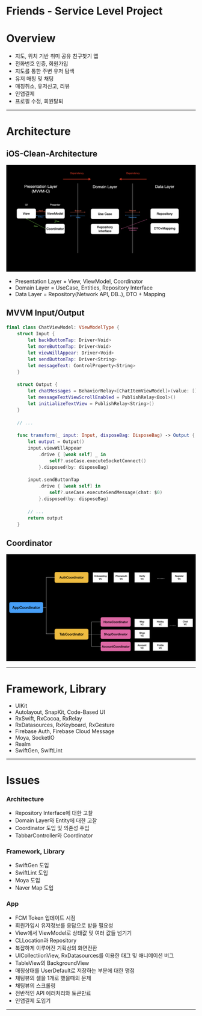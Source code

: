 # Friends - Service Level Project

# Overview

- 지도, 위치 기반 취미 공유 친구찾기 앱
- 전화번호 인증, 회원가입
- 지도를 통한 주변 유저 탐색
- 유저 매칭 및 채팅
- 매칭취소, 유저신고, 리뷰
- 인앱결제
- 프로필 수정, 회원탈퇴

---

# Architecture
## iOS-Clean-Architecture

<div align = "center">        
    <img src = "./ProjectInformation/Images/architecture.png">
</div>

- Presentation Layer = View, ViewModel, Coordinator
- Domain Layer = UseCase, Entities, Repository Interface
- Data Layer = Repository(Network API, DB..), DTO + Mapping

## MVVM Input/Output
```swift
final class ChatViewModel: ViewModelType {
    struct Input {
        let backButtonTap: Driver<Void>
        let moreButtonTap: Driver<Void>        
        let viewWillAppear: Driver<Void>
        let sendButtonTap: Driver<String>
        let messageText: ControlProperty<String>
    }
    
    struct Output {        
        let chatMessages = BehaviorRelay<[ChatItemViewModel]>(value: [])        
        let messageTextViewScrollEnabled = PublishRelay<Bool>()        
        let initializeTextView = PublishRelay<String>()
    }

    // ...
    
    func transform(_ input: Input, disposeBag: DisposeBag) -> Output {
        let output = Output()        
        input.viewWillAppear
            .drive { [weak self] _ in
                self?.useCase.executeSocketConnect()
            }.disposed(by: disposeBag)
        
        input.sendButtonTap
            .drive { [weak self] in                
                self?.useCase.executeSendMessage(chat: $0)
            }.disposed(by: disposeBag)

        // ...
        return output
    }
```

## Coordinator

<div align = "center">        
    <img src = "./ProjectInformation/Images/coordinator.png">
</div>

---

# Framework, Library

- UIKit
- Autolayout, SnapKit, Code-Based UI
- RxSwift, RxCocoa, RxRelay
- RxDatasources, RxKeyboard, RxGesture
- Firebase Auth, Firebase Cloud Message
- Moya, SocketIO
- Realm
- SwiftGen, SwiftLint

---

# Issues

### Architecture
- Repository Interface에 대한 고찰
- Domain Layer와 Entity에 대한 고찰
- Coordinator 도입 및 의존성 주입
- TabbarController와 Coordinator

### Framework, Library
- SwiftGen 도입
- SwiftLint 도입
- Moya 도입
- Naver Map 도입

### App
- FCM Token 업데이트 시점
- 회원가입시 유저정보를 응답으로 받을 필요성
- View에서 ViewModel로 상태값 및 여러 값들 넘기기
- CLLocation과 Repository
- 복잡하게 이루어진 기획상의 화면전환
- UICollectiionView, RxDatasources를 이용한 태그 및 애니메이션 버그
- TableView의 BackgroundView
- 매칭상태를 UserDefault로 저장하는 부분에 대한 맹점
- 채팅뷰의 셀을 1개로 했을때의 문제
- 채팅뷰의 스크롤링
- 전반적인 API 에러처리와 토큰만료
- 인앱결제 도입기

---